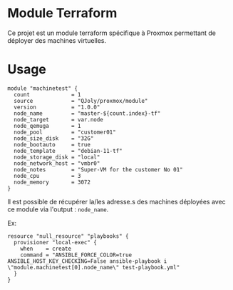 # Module Terraform 

Ce projet est un module terraform spécifique à Proxmox permettant de déployer des machines virtuelles. 

# Usage

```hcl
module "machinetest" {
  count             = 1
  source            = "QJoly/proxmox/module"
  version           = "1.0.0"
  node_name         = "master-${count.index}-tf"
  node_target       = var.node
  node_qemuga       = 1
  node_pool         = "customer01"
  node_size_disk    = "32G"
  node_bootauto     = true
  node_template     = "debian-11-tf"
  node_storage_disk = "local"
  node_network_host = "vmbr0"
  node_notes        = "Super-VM for the customer No 01"
  node_cpu          = 3
  node_memory       = 3072
}
```
Il est possible de récupérer la/les adresse.s des machines déployées avec ce module via l'output : `node_name`.

Ex: 
```hcl
resource "null_resource" "playbooks" {
  provisioner "local-exec" {
    when    = create
    command = "ANSIBLE_FORCE_COLOR=true ANSIBLE_HOST_KEY_CHECKING=False ansible-playbook i \"module.machinetest[0].node_name\" test-playbook.yml"
  }
}
```
